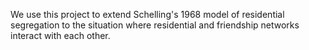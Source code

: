 We use this project to extend Schelling's 1968 model of residential segregation to the situation where residential and friendship networks interact with each other.